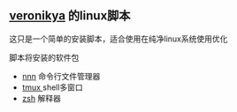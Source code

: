 ## [veronikya](https://github.com/Veronikya/veronikya_script) 的linux脚本

这只是一个简单的安装脚本，适合使用在纯净linux系统使用优化

脚本将安装的软件包

* [nnn](https://github.com/jarun/nnn) 命令行文件管理器
* [tmux ](https://github.com/tmux/tmux) shell多窗口
* [zsh](https://github.com/zsh-users/zsh) 解释器
